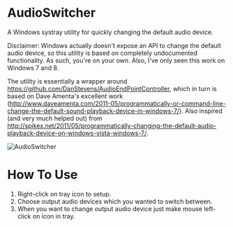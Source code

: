 AudioSwitcher
=============

A Windows systray utility for quickly changing the default audio device.

Disclaimer: Windows actually doesn't expose an API to change the default audio device, so this utility is based on completely undocumented functionality. As such, you're on your own. Also, I've only seen this work on Windows 7 and 8. 

The utility is essentially a wrapper around https://github.com/DanStevens/AudioEndPointController, which in turn is based on Dave Amenta's excellent work (http://www.daveamenta.com/2011-05/programmatically-or-command-line-change-the-default-sound-playback-device-in-windows-7/). Also inspired (and very much helped out) from http://spikex.net/2011/05/programmatically-changing-the-default-audio-playback-device-on-windows-vista-windows-7/.

![AudioSwitcher](https://raw.githubusercontent.com/marcjoha/AudioSwitcher/screenshots/audioswitcher.png "AudioSwitcher")

How To Use
=
1. Right-click on tray icon to setup.
2. Choose output audio devices which you wanted to switch between.
3. When you want to change output audio device just make mouse left-click on icon in tray.
